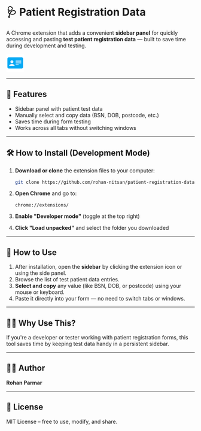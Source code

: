 # 🩺 Patient Registration Data

A Chrome extension that adds a convenient **sidebar panel** for quickly accessing and pasting **test patient registration data** — built to save time during development and testing.

![Extension Icon](icon.png)

---

## 🚀 Features

- Sidebar panel with patient test data
- Manually select and copy data (BSN, DOB, postcode, etc.)
- Saves time during form testing
- Works across all tabs without switching windows

---

## 🛠 How to Install (Development Mode)

1. **Download or clone** the extension files to your computer:

   ```bash
   git clone https://github.com/rohan-nitsan/patient-registration-data-chrome-ext.git
   ```

2. **Open Chrome** and go to:

   ```
   chrome://extensions/
   ```

3. **Enable "Developer mode"** (toggle at the top right)

4. **Click "Load unpacked"** and select the folder you downloaded

---

## 🧪 How to Use

1. After installation, open the **sidebar** by clicking the extension icon or using the side panel.
2. Browse the list of test patient data entries.
3. **Select and copy** any value (like BSN, DOB, or postcode) using your mouse or keyboard.
4. Paste it directly into your form — no need to switch tabs or windows.

---

## 🙋‍♂️ Why Use This?

If you're a developer or tester working with patient registration forms, this tool saves time by keeping test data handy in a persistent sidebar.

---

## 🧑‍💻 Author

**Rohan Parmar**

---

## 📝 License

MIT License – free to use, modify, and share.